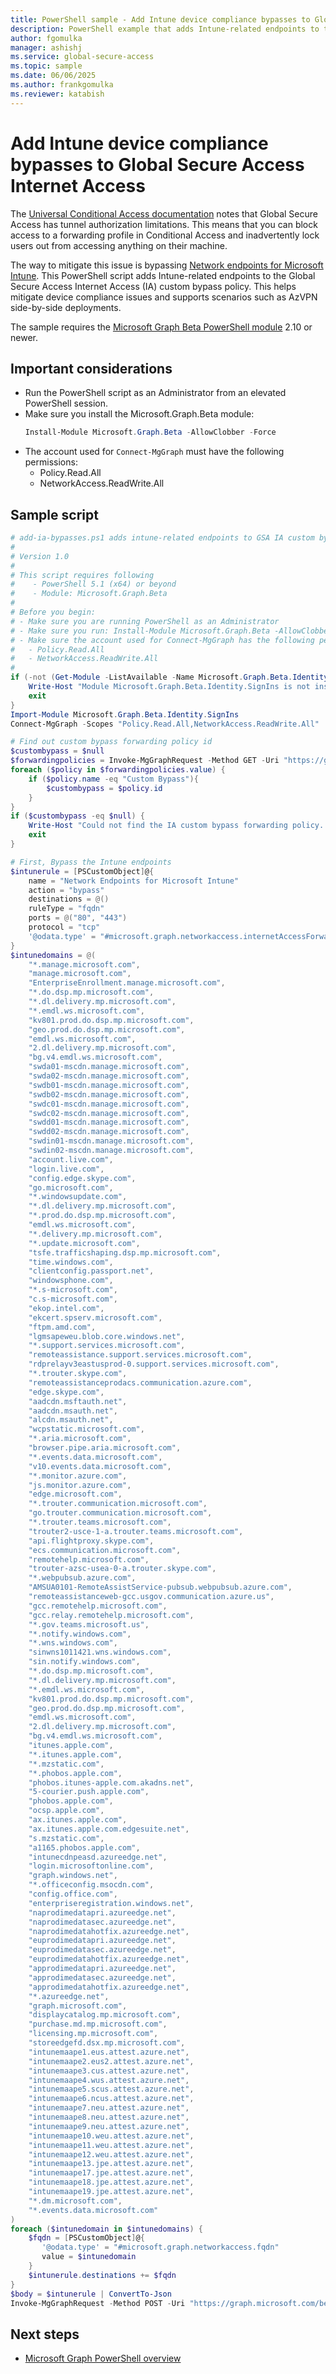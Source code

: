 ```yaml
---
title: PowerShell sample - Add Intune device compliance bypasses to Global Secure Access Internet Access
description: PowerShell example that adds Intune-related endpoints to the Global Secure Access Internet Access custom bypass policy to mitigate device compliance issues.
author: fgomulka
manager: ashishj
ms.service: global-secure-access
ms.topic: sample
ms.date: 06/06/2025
ms.author: frankgomulka
ms.reviewer: katabish
---
```


# Add Intune device compliance bypasses to Global Secure Access Internet Access

The [Universal Conditional Access documentation](/entra/global-secure-access/concept-universal-conditional-access#known-tunnel-authorization-limitations) notes that Global Secure Access has tunnel authorization limitations. This means that you can block access to a forwarding profile in Conditional Access and inadvertently lock users out from accessing anything on their machine.

The way to mitigate this issue is bypassing [Network endpoints for Microsoft Intune](/mem/intune/fundamentals/intune-endpoints). This PowerShell script adds Intune-related endpoints to the Global Secure Access Internet Access (IA) custom bypass policy. This helps mitigate device compliance issues and supports scenarios such as AzVPN side-by-side deployments.

The sample requires the [Microsoft Graph Beta PowerShell module](/powershell/microsoftgraph/installation) 2.10 or newer.

## Important considerations
- Run the PowerShell script as an Administrator from an elevated PowerShell session.
- Make sure you install the Microsoft.Graph.Beta module:
  ```powershell
  Install-Module Microsoft.Graph.Beta -AllowClobber -Force
  ```
- The account used for `Connect-MgGraph` must have the following permissions:
  - Policy.Read.All
  - NetworkAccess.ReadWrite.All

## Sample script

```powershell
# add-ia-bypasses.ps1 adds intune-related endpoints to GSA IA custom bypass to mitigate the device-compliance related Chicken and Egg Problem.
# 
# Version 1.0
# 
# This script requires following 
#    - PowerShell 5.1 (x64) or beyond
#    - Module: Microsoft.Graph.Beta
#
# Before you begin:
# - Make sure you are running PowerShell as an Administrator
# - Make sure you run: Install-Module Microsoft.Graph.Beta -AllowClobber -Force
# - Make sure the account used for Connect-MgGraph has the following permissions:
#   - Policy.Read.All
#   - NetworkAccess.ReadWrite.All
#
if (-not (Get-Module -ListAvailable -Name Microsoft.Graph.Beta.Identity.SignIns)) {
    Write-Host "Module Microsoft.Graph.Beta.Identity.SignIns is not installed. Please install it using: Install-Module Microsoft.Graph.Beta -AllowClobber"
    exit
} 
Import-Module Microsoft.Graph.Beta.Identity.SignIns
Connect-MgGraph -Scopes "Policy.Read.All,NetworkAccess.ReadWrite.All"

# Find out custom bypass forwarding policy id
$custombypass = $null
$forwardingpolicies = Invoke-MgGraphRequest -Method GET -Uri "https://graph.microsoft.com/beta/networkaccess/forwardingpolicies"
foreach ($policy in $forwardingpolicies.value) {
	if ($policy.name -eq "Custom Bypass"){
		$custombypass = $policy.id
	}
}
if ($custombypass -eq $null) {
	Write-Host "Could not find the IA custom bypass forwarding policy. Exiting."
	exit
}

# First, Bypass the Intune endpoints
$intunerule = [PSCustomObject]@{
    name = "Network Endpoints for Microsoft Intune"
    action = "bypass"
    destinations = @()
    ruleType = "fqdn"
    ports = @("80", "443")
    protocol = "tcp"
    '@odata.type' = "#microsoft.graph.networkaccess.internetAccessForwardingRule"
}
$intunedomains = @(
	"*.manage.microsoft.com",
	"manage.microsoft.com",
	"EnterpriseEnrollment.manage.microsoft.com",
	"*.do.dsp.mp.microsoft.com",
	"*.dl.delivery.mp.microsoft.com",
	"*.emdl.ws.microsoft.com",
	"kv801.prod.do.dsp.mp.microsoft.com",
	"geo.prod.do.dsp.mp.microsoft.com",
	"emdl.ws.microsoft.com",
	"2.dl.delivery.mp.microsoft.com",
	"bg.v4.emdl.ws.microsoft.com",
	"swda01-mscdn.manage.microsoft.com",
	"swda02-mscdn.manage.microsoft.com",
	"swdb01-mscdn.manage.microsoft.com",
	"swdb02-mscdn.manage.microsoft.com",
	"swdc01-mscdn.manage.microsoft.com",
	"swdc02-mscdn.manage.microsoft.com",
	"swdd01-mscdn.manage.microsoft.com",
	"swdd02-mscdn.manage.microsoft.com",
	"swdin01-mscdn.manage.microsoft.com",
	"swdin02-mscdn.manage.microsoft.com",
	"account.live.com",
	"login.live.com",
	"config.edge.skype.com",
	"go.microsoft.com",
	"*.windowsupdate.com",
	"*.dl.delivery.mp.microsoft.com",
	"*.prod.do.dsp.mp.microsoft.com",
	"emdl.ws.microsoft.com",
	"*.delivery.mp.microsoft.com",
	"*.update.microsoft.com",
	"tsfe.trafficshaping.dsp.mp.microsoft.com",
	"time.windows.com",
	"clientconfig.passport.net",
	"windowsphone.com",
	"*.s-microsoft.com",
	"c.s-microsoft.com",
	"ekop.intel.com",
	"ekcert.spserv.microsoft.com",
	"ftpm.amd.com",
	"lgmsapeweu.blob.core.windows.net",
	"*.support.services.microsoft.com",
	"remoteassistance.support.services.microsoft.com",
	"rdprelayv3eastusprod-0.support.services.microsoft.com",
	"*.trouter.skype.com",
	"remoteassistanceprodacs.communication.azure.com",
	"edge.skype.com",
	"aadcdn.msftauth.net",
	"aadcdn.msauth.net",
	"alcdn.msauth.net",
	"wcpstatic.microsoft.com",
	"*.aria.microsoft.com",
	"browser.pipe.aria.microsoft.com",
	"*.events.data.microsoft.com",
	"v10.events.data.microsoft.com",
	"*.monitor.azure.com",
	"js.monitor.azure.com",
	"edge.microsoft.com",
	"*.trouter.communication.microsoft.com",
	"go.trouter.communication.microsoft.com",
	"*.trouter.teams.microsoft.com",
	"trouter2-usce-1-a.trouter.teams.microsoft.com",
	"api.flightproxy.skype.com",
	"ecs.communication.microsoft.com",
	"remotehelp.microsoft.com",
	"trouter-azsc-usea-0-a.trouter.skype.com",
	"*.webpubsub.azure.com",
	"AMSUA0101-RemoteAssistService-pubsub.webpubsub.azure.com",
	"remoteassistanceweb-gcc.usgov.communication.azure.us",
	"gcc.remotehelp.microsoft.com",
	"gcc.relay.remotehelp.microsoft.com",
	"*.gov.teams.microsoft.us",
	"*.notify.windows.com",
	"*.wns.windows.com",
	"sinwns1011421.wns.windows.com",
	"sin.notify.windows.com",
	"*.do.dsp.mp.microsoft.com",
	"*.dl.delivery.mp.microsoft.com",
	"*.emdl.ws.microsoft.com",
	"kv801.prod.do.dsp.mp.microsoft.com",
	"geo.prod.do.dsp.mp.microsoft.com",
	"emdl.ws.microsoft.com",
	"2.dl.delivery.mp.microsoft.com",
	"bg.v4.emdl.ws.microsoft.com",
	"itunes.apple.com",
	"*.itunes.apple.com",
	"*.mzstatic.com",
	"*.phobos.apple.com",
	"phobos.itunes-apple.com.akadns.net",
	"5-courier.push.apple.com",
	"phobos.apple.com",
	"ocsp.apple.com",
	"ax.itunes.apple.com",
	"ax.itunes.apple.com.edgesuite.net",
	"s.mzstatic.com",
	"a1165.phobos.apple.com",
	"intunecdnpeasd.azureedge.net",
	"login.microsoftonline.com",
	"graph.windows.net",
	"*.officeconfig.msocdn.com",
	"config.office.com",
	"enterpriseregistration.windows.net",
	"naprodimedatapri.azureedge.net",
	"naprodimedatasec.azureedge.net",
	"naprodimedatahotfix.azureedge.net",
	"euprodimedatapri.azureedge.net",
	"euprodimedatasec.azureedge.net",
	"euprodimedatahotfix.azureedge.net",
	"approdimedatapri.azureedge.net",
	"approdimedatasec.azureedge.net",
	"approdimedatahotfix.azureedge.net",
	"*.azureedge.net",
	"graph.microsoft.com",
	"displaycatalog.mp.microsoft.com",
	"purchase.md.mp.microsoft.com",
	"licensing.mp.microsoft.com",
	"storeedgefd.dsx.mp.microsoft.com",
	"intunemaape1.eus.attest.azure.net",
	"intunemaape2.eus2.attest.azure.net",
	"intunemaape3.cus.attest.azure.net",
	"intunemaape4.wus.attest.azure.net",
	"intunemaape5.scus.attest.azure.net",
	"intunemaape6.ncus.attest.azure.net",
	"intunemaape7.neu.attest.azure.net",
	"intunemaape8.neu.attest.azure.net",
	"intunemaape9.neu.attest.azure.net",
	"intunemaape10.weu.attest.azure.net",
	"intunemaape11.weu.attest.azure.net",
	"intunemaape12.weu.attest.azure.net",
	"intunemaape13.jpe.attest.azure.net",
	"intunemaape17.jpe.attest.azure.net",
	"intunemaape18.jpe.attest.azure.net",
	"intunemaape19.jpe.attest.azure.net",
	"*.dm.microsoft.com",
	"*.events.data.microsoft.com"
)
foreach ($intunedomain in $intunedomains) {
	$fqdn = [PSCustomObject]@{
	   '@odata.type' = "#microsoft.graph.networkaccess.fqdn"
	   value = $intunedomain
	}
	$intunerule.destinations += $fqdn
}
$body = $intunerule | ConvertTo-Json
Invoke-MgGraphRequest -Method POST -Uri "https://graph.microsoft.com/beta/networkaccess/forwardingPolicies('$($custombypass)')/policyRules" -Body $body -ContentType "application/json"
```

## Next steps

- [Microsoft Graph PowerShell overview](/powershell/microsoftgraph/overview)
